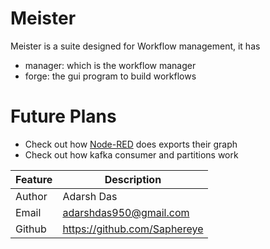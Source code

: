 # Meister
Meister is a suite designed for Workflow management, it has
- manager: which is the workflow manager
- forge: the gui program to build workflows

# Future Plans
- Check out how [Node-RED](https://nodered.org/) does exports their graph
- Check out how kafka consumer and partitions work

| Feature | Description                  |
|---------|------------------------------|
| Author  | Adarsh Das                   |
| Email   | adarshdas950@gmail.com       |
| Github  | https://github.com/Saphereye |